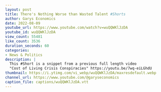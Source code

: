 ```yaml
---
layout: post
title: There's Nothing Worse than Wasted Talent #Shorts
author: Garys Economics
date: 2022-08-09
youtube_url: https://www.youtube.com/watch?v=wuQQWKlJzDA
youtube_id: wuQQWKlJzDA
view_count: 55481
like_count: 3536
duration_seconds: 60
categories:
- News & Politics
description: |
  This #Short is a snippet from a previous full length video 
  "Cost of Living Crisis Conspiracies" https://youtu.be/7wq-eiLGhdU
thumbnail: https://i.ytimg.com/vi_webp/wuQQWKlJzDA/maxresdefault.webp
channel_url: https://www.youtube.com/@garyseconomics
caption_file: captions/wuQQWKlJzDA.vtt
---
```

